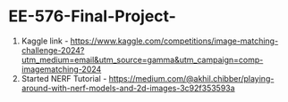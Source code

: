 # EE-576-Final-Project-

1. Kaggle link - https://www.kaggle.com/competitions/image-matching-challenge-2024?utm_medium=email&utm_source=gamma&utm_campaign=comp-imagematching-2024
2. Started NERF Tutorial - https://medium.com/@akhil.chibber/playing-around-with-nerf-models-and-2d-images-3c92f353593a 

